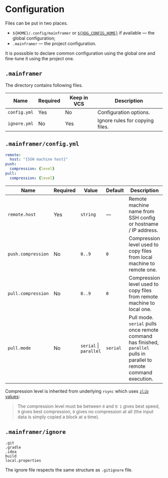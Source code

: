 # Configuration

Files can be put in two places.

* `${HOME}/.config/mainframer` or
  [`${XDG_CONFIG_HOME}`](https://specifications.freedesktop.org/basedir-spec/basedir-spec-latest.html)
  if available — the global configuration;
* `.mainframer` — the project configuration.

It is posssible to declare common configuration using the global one
and fine-tune it using the project one.

## `.mainframer`

The directory contains following files.

Name         | Required | Keep in VCS | Description
-------------|----------|-------------|------------
`config.yml` | Yes      | No          | Configuration options.
`ignore.yml` | No       | Yes         | Ignore rules for copying files.

## `.mainframer/config.yml`

```yaml
remote:
  host: "{SSH machine host}"
push:
  compression: {level}
pull:
  compression: {level}
```

Name               | Required | Value                  | Default | Description
-------------------|----------|------------------------|---------|------------------
`remote.host`      | Yes      | `string`               | —       | Remote machine name from SSH config or hostname / IP address.
`push.compression` | No       | `0..9`                 | `0`     | Compression level used to copy files from local machine to remote one.
`pull.compression` | No       | `0..9`                 | `0`     | Compression level used to copy files from remote machine to local one.
`pull.mode`        | No       | `serial` \| `parallel` | `serial`| Pull mode. `serial` pulls once remote command has finished, `parallel` pulls in parallel to remote command execution.

Compression level is inherited from underlying `rsync`
which uses [`zlib` values](https://www.zlib.net/manual.html):

> The compression level must be between `0` and `9`:
> `1` gives best speed, `9` gives best compression, `0` gives no compression at all
> (the input data is simply copied a block at a time).

## `.mainframer/ignore`

```
.git
.gradle
.idea
build
local.properties
```

The ignore file respects the same structure as `.gitignore` file.

